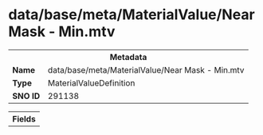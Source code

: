 <h1>data/base/meta/MaterialValue/Near Mask - Min.mtv</h1><table><tr><th colspan="100%">Metadata</th></tr><tr><td><b>Name</b></td><td>data/base/meta/MaterialValue/Near Mask - Min.mtv</td></tr><tr><td><b>Type</b></td><td>MaterialValueDefinition</td></tr><tr><td><b>SNO ID</b></td><td>291138</td></tr></table>

<table><tr><th colspan="100%">Fields</th></tr></table>


